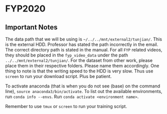 # FYP2020

## Important Notes
The data path that we will be using is `~/../../mnt/external2/tunjian/`. This is the external HDD. Professor has stated the path incorrectly in the email. The correct directory path is stated in the manual. For all `FYP` related videos, they should be placed in the `fyp_video_data` under the path `../../mnt/external2/tunjian/`. For the dataset from other work, please place them in their respective folders. Please name them accordingly. One thing to note is that the writing speed to the HDD is very slow. Thus use `screen` to run your download script. Plus be patient.

To activate anaconda (that is when you do not see (base) on the command line), `source anaconda3/bin/activate`. To list out the available environments, run `conda info --envs`. Run `conda activate <environment name>`.

Remember to use `tmux` or `screen` to run your training script.
